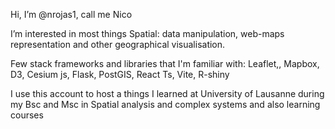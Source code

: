 Hi, I’m @nrojas1, call me Nico

I’m interested in most things Spatial: data manipulation, web-maps representation and other geographical visualisation.

Few stack frameworks and libraries that I'm familiar with:
Leaflet,, Mapbox, D3, Cesium js, Flask, PostGIS, React Ts, Vite, R-shiny

I use this account to host a things I learned at University of Lausanne during my Bsc and Msc in Spatial analysis and complex systems and also learning courses
